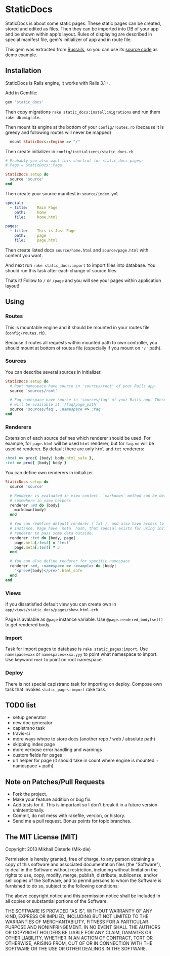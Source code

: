 StaticDocs
==========

StaticDocs is about some static pages. These static pages can be created, stored
and edited as files. Then they can be imported into DB of your app and be shown
within app's layout. Rules of displaying are described in special manifest file,
gem's initializer of app and in route file.

This gem was extracted from [Rusrails](http://rusrails.ru), so you can use its
[source code](https://github.com/morsbox/rusrails) as demo example.

Installation
------------

StaticDocs is Rails engine, it works with Rails 3.1+.

Add in Gemfile:

```ruby
gem 'static_docs'
```

Then copy migrations `rake static_docs:install:migrations` and run them
`rake db:migrate`.

Then mount its engine at the bottom of your `config/routes.rb` (because it is
greedy and following routes will never be mapped)

```ruby
  mount StaticDocs::Engine => "/"
```

Then create initializer in `config/initializers/static_docs.rb`

```ruby
# Probably you also want this shortcut for static_docs pages:
# Page = StaticDocs::Page

StaticDocs.setup do
  source 'source'
end
```

Then create your source manifest in `source/index.yml`

```yaml
special:
  - title:    Main Page
    path:     home
    file:     home.html

pages:
  - title:    This is Just Page
    path:     page
    file:     page.html

```

Then create listed docs `source/home.html` and `source/page.html` with content
you want.

And next run `rake static_docs:import` to import files into database. You should
run this task after each change of source files.

Thats it! Follow to `/` or `/page` and you will see your pages within
application layout!

Using
-----

### Routes

This is mountable engine and it should be mounted in your routes file
(`config/routes.rb`).

Because it routes all requests within mounted path to own controller, you should
mount at bottom of routes file (especially if you mount on `'/'` path).

### Sources

You can describe several sources in initializer.

```ruby
StaticDocs.setup do
  # Root namespace have source in 'sources/root' of your Rails app
  source 'sources/root'

  # Faq namespace have source in 'sources/faq' of your Rails app. These pages
  # will be available at `/faq/page_path`
  source 'sources/faq', :namespace => :faq
end
```

### Renderers

Extension of each source defines which renderer should be used. For example, for
`page.html` will be used `html` renderer, but for `faq.md` will be used `md`
renderer. By default there are only `html` and `txt` renderers:

```ruby
:html => proc{ |body| body.html_safe },
:txt => proc{ |body| body }
```

You can define own renderers in initializer.

```ruby
StaticDocs.setup do
  source 'source'

  # Renderer is evaluated in view context. `markdown` method can be defined
  # somewhere in view helpers
  renderer :md do |body|
    markdown(body)
  end

  # You can redefine default renderer (`txt`), and also have access to page
  # instance. Page have `meta` hash, that special exists for using inside
  # renderer to pass some data outside.
  renderer :txt do |body, page|
    page.meta[:test] = 'test'
    page.meta[:test] * 3
  end

  # You can also define renderer for specific namespace
  renderer :md, :namespace => :examples do |body|
    "<pre>#{body}</pre>".html_safe
  end
end
```

### Views

If you dissatisfied default view you can create own in
`app/views/static_docs/pages/show.html.erb`.

Page is avalable as `@page` instance variable. Use `@page.rendered_body(self)`
to get rendered body.

### Import

Task for import pages to database is `rake static_pages:import`. Use
`namespace=xxx` or `namespaces=xxx,yyy` to point what namespace to import. Use
keyword `root` to point on root namespace.

### Deploy

There is not special capistrano task for importing on deploy. Compose own task
that invokes `static_pages:import` rake task.

TODO list
---------

- setup generator
- new doc generator
- capistrano task
- travis-ci
- more ways where to store docs (another repo / web / absolute path)
- skipping index page
- more verbose error handling and warnings
- custom fields for pages
- url helper for page (it should take in count where engine is mounted + namespace + path)

Note on Patches/Pull Requests
-----------------------------

- Fork the project.
- Make your feature addition or bug fix.
- Add tests for it. This is important so I don't break it in a future version unintentionally.
- Commit, do not mess with rakefile, version, or history.
- Send me a pull request. Bonus points for topic branches.

The MIT License (MIT)
---------------------

Copyright 2013 Mikhail Dieterle (Mik-die)

Permission is hereby granted, free of charge, to any person obtaining a copy of this software and associated documentation files (the "Software"), to deal in the Software without restriction, including without limitation the rights to use, copy, modify, merge, publish, distribute, sublicense, and/or sell copies of the Software, and to permit persons to whom the Software is furnished to do so, subject to the following conditions:

The above copyright notice and this permission notice shall be included in all copies or substantial portions of the Software.

THE SOFTWARE IS PROVIDED "AS IS", WITHOUT WARRANTY OF ANY KIND, EXPRESS OR IMPLIED, INCLUDING BUT NOT LIMITED TO THE WARRANTIES OF MERCHANTABILITY, FITNESS FOR A PARTICULAR PURPOSE AND NONINFRINGEMENT. IN NO EVENT SHALL THE AUTHORS OR COPYRIGHT HOLDERS BE LIABLE FOR ANY CLAIM, DAMAGES OR OTHER LIABILITY, WHETHER IN AN ACTION OF CONTRACT, TORT OR OTHERWISE, ARISING FROM, OUT OF OR IN CONNECTION WITH THE SOFTWARE OR THE USE OR OTHER DEALINGS IN THE SOFTWARE.
